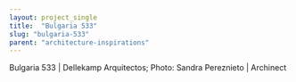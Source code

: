 ```yaml
---
layout: project_single
title:  "Bulgaria 533"
slug: "bulgaria-533"
parent: "architecture-inspirations"
---
```

Bulgaria 533 | Dellekamp Arquitectos; Photo: Sandra Pereznieto | Archinect